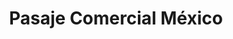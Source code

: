 ---
title: "Pasaje Comercial México"
url: /tenosique-de-pino-suarez/pasaje-comercial-mexico/
shop: Kramladen
---
